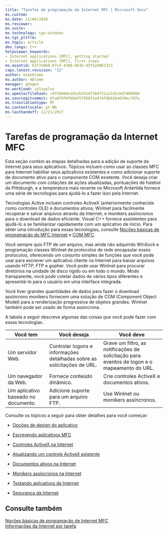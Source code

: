 ```yaml
---
title: "Tarefas de programação da Internet MFC | Microsoft Docs"
ms.custom: 
ms.date: 11/04/2016
ms.reviewer: 
ms.suite: 
ms.technology: cpp-windows
ms.tgt_pltfrm: 
ms.topic: article
dev_langs: C++
helpviewer_keywords:
- Internet applications [MFC], getting started
- Internet applications [MFC], first steps
ms.assetid: 6377e9b8-07c4-4380-b63b-05f5a9061313
caps.latest.revision: "12"
author: mikeblome
ms.author: mblome
manager: ghogen
ms.workload: cplusplus
ms.openlocfilehash: cd726860e181eb352d7368f31a31d2cbd7489000
ms.sourcegitcommit: 8fa8fdf0fbb4f57950f1e8f4f9b81b4d39ec7d7a
ms.translationtype: MT
ms.contentlocale: pt-BR
ms.lasthandoff: 12/21/2017
---
```

# <a name="mfc-internet-programming-tasks"></a>Tarefas de programação da Internet MFC
Esta seção contém as etapas detalhadas para a adição de suporte da Internet para seus aplicativos. Tópicos incluem como usar as classes MFC para Internet habilitar seus aplicativos existentes e como adicionar suporte de documento ativo para o componente COM existente. Você deseja criar um documento com cotações de ações atualizadas, pontuações de futebol da Pittsburgh, e a temperatura mais recente no Microsoft Antártida fornece uma série de tecnologias para ajudá-lo a fazer isso pela Internet.  
  
 Tecnologias Active incluem controles ActiveX (anteriormente conhecida como controles OLE) e documentos ativos; WinInet para facilmente recuperar e salvar arquivos através da Internet; e monikers assíncronos para o download de dados eficiente. Visual C++ fornece assistentes para ajudá-lo a se familiarizar rapidamente com um aplicativo de início. Para obter uma introdução para essas tecnologias, consulte [Noções básicas de programação do MFC Internet](../mfc/mfc-internet-programming-basics.md) e [COM MFC](../mfc/mfc-com.md).  
  
 Você sempre quis FTP de um arquivo, mas ainda não adquirido WinSock e programação classes WinInet de protocolos de rede encapsular esses protocolos, oferecendo um conjunto simples de funções que você pode usar para escrever um aplicativo cliente na Internet para baixar arquivos usando HTTP, FTP e gopher. Você pode usar WinInet para procurar diretórios na unidade de disco rígido ou em todo o mundo. Modo transparente, você pode coletar dados de vários tipos diferentes e apresentá-lo para o usuário em uma interface integrada.  
  
 Você tiver grandes quantidades de dados para fazer o download assíncrono monikers fornecem uma solução de COM (Component Object Model) para a renderização progressiva de objetos grandes. WinInet também pode ser usado de forma assíncrona.  
  
 A tabela a seguir descreve algumas das coisas que você pode fazer com essas tecnologias.  
  
|Você tem|Você deseja|Você deve|  
|--------------|-----------------|----------------|  
|Um servidor Web.|Controlar logons e informações detalhadas sobre as solicitações de URL.|Grave um filtro, as notificações de solicitação para eventos de logon e o mapeamento do URL.|  
|Um navegador da Web.|Fornece conteúdo dinâmico.|Crie controles ActiveX e documentos ativos.|  
|Um aplicativo baseado no documento.|Adicione suporte para um arquivo FTP.|Use WinInet ou monikers assíncronos.|  
  
 Consulte os tópicos a seguir para obter detalhes para você começar:  
  
-   [Opções de design do aplicativo](../mfc/application-design-choices.md)  
  
-   [Escrevendo aplicativos MFC](../mfc/writing-mfc-applications.md)  
  
-   [Controles ActiveX na Internet](../mfc/activex-controls-on-the-internet.md)  
  
-   [Atualizando um controle ActiveX existente](../mfc/upgrading-an-existing-activex-control.md)  
  
-   [Documentos ativos na Internet](../mfc/active-documents-on-the-internet.md)  
  
-   [Monikers assíncronos na Internet](../mfc/asynchronous-monikers-on-the-internet.md)  
  
-   [Testando aplicativos da Internet](../mfc/testing-internet-applications.md)  
  
-   [Segurança da Internet](../mfc/internet-security-cpp.md)  
  
## <a name="see-also"></a>Consulte também  
 [Noções básicas de programação de Internet MFC](../mfc/mfc-internet-programming-basics.md)   
 [Informações da Internet por tarefa](../mfc/internet-information-by-task.md)

